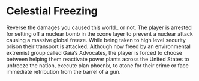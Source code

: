 # Celestial Freezing
Reverse the damages you caused this world.. or not.
The player is arrested for setting off a nuclear bomb in the ozone layer to prevent a nuclear attack causing a massive global freeze. While being taken to high level security prison their transport is attacked. Although now freed by an environmental extremist group called Gaia’s Advocates, the player is forced to choose between helping them reactivate power plants across the United States to unfreeze the nation, execute plan phoenix, to atone for their crime or face immediate retribution from the barrel of a gun.
